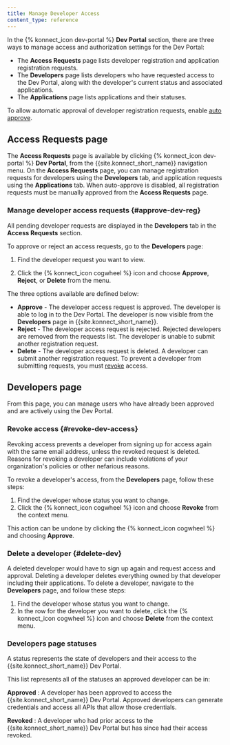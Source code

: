 ```yaml
---
title: Manage Developer Access
content_type: reference
---
```


In the {% konnect_icon dev-portal %} **Dev Portal** section, there are three ways to manage access and authorization settings for the Dev Portal: 
* The **Access Requests** page lists developer registration and application registration requests.
* The **Developers** page lists developers who have requested access to the Dev Portal, along with the developer's current status and associated applications.
* The **Applications** page lists applications and their statuses.

To allow automatic approval of developer registration requests,
enable [auto approve](/konnect/dev-portal/access-and-approval/auto-approve-devs-apps).

## Access Requests page

The **Access Requests** page is available by clicking {% konnect_icon dev-portal %} **Dev Portal**, from the {{site.konnect_short_name}} navigation menu. On the **Access Requests** page, you can manage registration requests for developers using the **Developers** tab, and application requests using the **Applications** tab. When auto-approve is disabled, all registration requests must be manually approved from the **Access Requests** page. 

### Manage developer access requests {#approve-dev-reg}

All pending developer requests are displayed in the **Developers** tab in the **Access Requests** section.

To approve or reject an access requests, go to the **Developers** page:

1. Find the developer request you want to view.

2. Click the {% konnect_icon cogwheel %} icon and choose
   **Approve**, **Reject**, or **Delete** from the menu.

The three options available are defined below: 

* **Approve** - The developer access request is approved. The developer is able to log in to the Dev Portal. The developer is now visible from the **Developers** page in {{site.konnect_short_name}}. 
* **Reject** - The developer access request is rejected. Rejected developers are removed from the requests list. The developer is unable to submit another registration request.
* **Delete** - The developer access request is deleted. A developer can submit another registration request. To prevent a developer from submitting requests, you must [revoke](#revoke-dev-access) access.

## Developers page

From this page, you can manage users who have already been approved and are actively using the Dev Portal. 

### Revoke access {#revoke-dev-access}

Revoking access prevents a developer from signing up for access again with the same
email address, unless the revoked request is deleted. Reasons for revoking a developer can include
violations of your organization's policies or other nefarious reasons.

To revoke a developer's access, from the **Developers** page, follow these steps:

1. Find the developer whose status you want to change.
2. Click the {% konnect_icon cogwheel %} icon and choose **Revoke** from the
   context menu.

This action can be undone by clicking the {% konnect_icon cogwheel %} and choosing **Approve**.

### Delete a developer {#delete-dev}

A deleted developer would have to sign up again and request access and approval.
Deleting a developer deletes everything owned by that developer including their applications.
To delete a developer, navigate to the **Developers** page, and follow these steps: 

1. Find the developer whose status you want to change.
2. In the row for the developer you want to delete, click the {% konnect_icon cogwheel %} icon and choose **Delete** from the
   context menu.

### Developers page statuses

A status represents the state of developers and their access to the {{site.konnect_short_name}} Dev Portal.

This list represents all of the statuses an approved developer can be in:

**Approved**
: A developer has been approved to access the {{site.konnect_short_name}} Dev Portal. Approved developers
   can generate credentials and access all APIs that allow those credentials.

**Revoked**
: A developer who had prior access to the {{site.konnect_short_name}} Dev Portal but has since had
  their access revoked.
